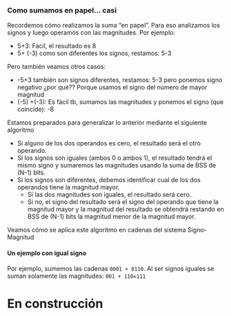 ### Como sumamos en papel... casi

Recordemos cómo realizamos la suma “en papel”. Para eso analizamos los signos y luego operamos con las magnitudes. Por ejemplo: 

* 5+3: Fácil, el resultado es 8
* 5+ (-3) como son diferentes los signos, restamos: 5-3 

Pero también veamos otros casos:

* -5+3 también son signos diferentes, restamos: 5-3 pero ponemos signo negativo ¿por qué?? Porque usamos el signo del número de mayor magnitud
* (-5) +(-3): Es fácil tb, sumamos las magnitudes y ponemos el signo (que coincide): -8

Estamos preparados para generalizar lo anterior mediante el siguiente algoritmo

* Si alguno de los dos operandos es cero, el resultado será el otro operando.
* Si los signos son iguales (ambos 0 o ambos 1), el resultado tendrá el mismo signo y sumaremos las magnitudes usando la suma de BSS de (N-1) bits.
* Si los signos son diferentes, debemos identificar cual de los dos operandos tiene la magnitud mayor.
  * Si las dos magnitudes son iguales, el resultado será cero.
  * Si no, el signo del resultado será el signo del operando que tiene la magnitud mayor y la magnitud del resultado se obtendrá restando en BSS de (N-1) bits la magnitud menor de la magnitud mayor.

Veamos cómo se aplica este algoritmo en cadenas del sistema Signo-Magnitud

#### Un ejemplo con igual signo

Por ejemplo, sumemos las cadenas ```0001 + 0110```. Al ser signos iguales se suman solamente las magnitudes: ```001 + 110=111```

# En construcción